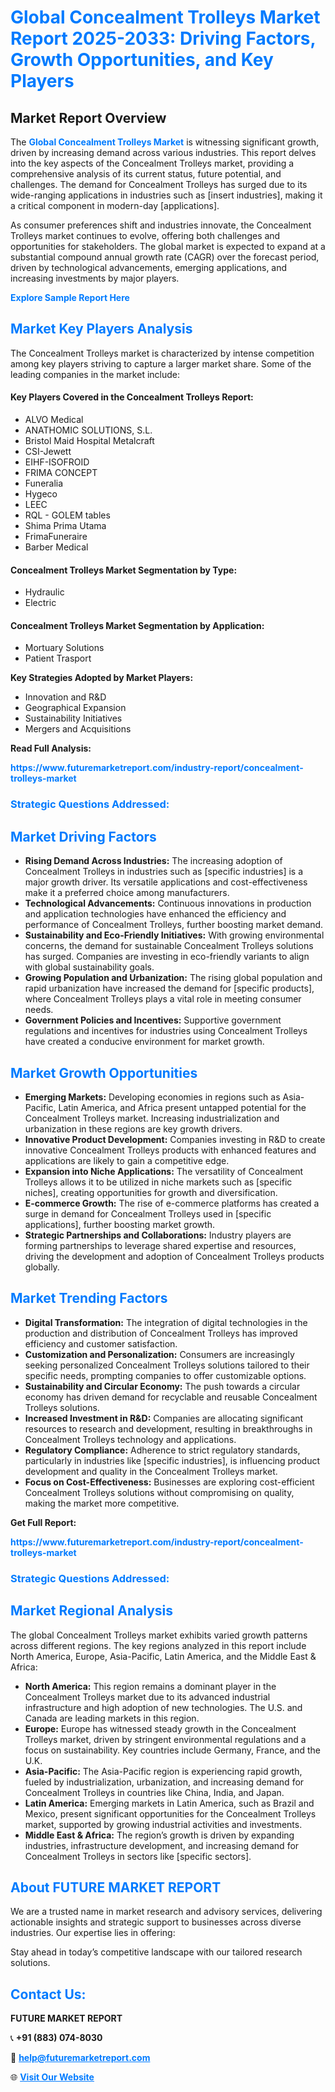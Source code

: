 <h1 style="color: #007BFF;">Global Concealment Trolleys Market Report 2025-2033: Driving Factors, Growth Opportunities, and Key Players</h1>

<section id="overview">
<h2>Market Report Overview</h2>
<p>The <a href="https://www.futuremarketreport.com/industry-report/concealment-trolleys-market" style="color: #007BFF; text-decoration: none;"><strong>Global Concealment Trolleys Market</strong></a> is witnessing significant growth, driven by increasing demand across various industries. This report delves into the key aspects of the Concealment Trolleys market, providing a comprehensive analysis of its current status, future potential, and challenges. The demand for Concealment Trolleys has surged due to its wide-ranging applications in industries such as [insert industries], making it a critical component in modern-day [applications].</p>
<p>As consumer preferences shift and industries innovate, the Concealment Trolleys market continues to evolve, offering both challenges and opportunities for stakeholders. The global market is expected to expand at a substantial compound annual growth rate (CAGR) over the forecast period, driven by technological advancements, emerging applications, and increasing investments by major players.</p>
</section>

<section id="overview">
<p><a href="https://www.futuremarketreport.com/request-sample/reportId=101030" style="color: #007BFF; text-decoration: none;"><strong>Explore Sample Report Here</strong></a></p>
</section>

<section id="key-players">
<h2 style="color: #007BFF;">Market Key Players Analysis</h2>
<p>The Concealment Trolleys market is characterized by intense competition among key players striving to capture a larger market share. Some of the leading companies in the market include:</p>
<h4>Key Players Covered in the Concealment Trolleys Report:</h4>
<ul><li>ALVO Medical</li><li>ANATHOMIC SOLUTIONS, S.L.</li><li>Bristol Maid Hospital Metalcraft</li><li>CSI-Jewett</li><li>EIHF-ISOFROID</li><li>FRIMA CONCEPT</li><li>Funeralia</li><li>Hygeco</li><li>LEEC</li><li>RQL - GOLEM tables</li><li>Shima Prima Utama</li><li>FrimaFuneraire</li><li>Barber Medical</li></ul>
<h4>Concealment Trolleys Market Segmentation by Type:</h4>
<ul><li>Hydraulic</li><li>Electric</li></ul>

<h4>Concealment Trolleys Market Segmentation by Application:</h4>
<ul><li>Mortuary Solutions</li><li>Patient Trasport</li></ul>
<p><strong>Key Strategies Adopted by Market Players:</strong></p>
<ul>
<li>Innovation and R&D</li>
<li>Geographical Expansion</li>
<li>Sustainability Initiatives</li>
<li>Mergers and Acquisitions</li>
</ul>
</section>

<section>
<p><strong>Read Full Analysis: </strong></p><a href="https://www.futuremarketreport.com/industry-report/concealment-trolleys-market" style="color: #007BFF; text-decoration: none;"><strong>https://www.futuremarketreport.com/industry-report/concealment-trolleys-market</strong></a>
<h3 style="color: #007BFF;">Strategic Questions Addressed:</h3>
</section>

<section id="driving-factors">
<h2 style="color: #007BFF;">Market Driving Factors</h2>
<ul>
<li><strong>Rising Demand Across Industries:</strong> The increasing adoption of Concealment Trolleys in industries such as [specific industries] is a major growth driver. Its versatile applications and cost-effectiveness make it a preferred choice among manufacturers.</li>
<li><strong>Technological Advancements:</strong> Continuous innovations in production and application technologies have enhanced the efficiency and performance of Concealment Trolleys, further boosting market demand.</li>
<li><strong>Sustainability and Eco-Friendly Initiatives:</strong> With growing environmental concerns, the demand for sustainable Concealment Trolleys solutions has surged. Companies are investing in eco-friendly variants to align with global sustainability goals.</li>
<li><strong>Growing Population and Urbanization:</strong> The rising global population and rapid urbanization have increased the demand for [specific products], where Concealment Trolleys plays a vital role in meeting consumer needs.</li>
<li><strong>Government Policies and Incentives:</strong> Supportive government regulations and incentives for industries using Concealment Trolleys have created a conducive environment for market growth.</li>
</ul>
</section>

<section id="growth-opportunities">
<h2 style="color: #007BFF;">Market Growth Opportunities</h2>
<ul>
<li><strong>Emerging Markets:</strong> Developing economies in regions such as Asia-Pacific, Latin America, and Africa present untapped potential for the Concealment Trolleys market. Increasing industrialization and urbanization in these regions are key growth drivers.</li>
<li><strong>Innovative Product Development:</strong> Companies investing in R&D to create innovative Concealment Trolleys products with enhanced features and applications are likely to gain a competitive edge.</li>
<li><strong>Expansion into Niche Applications:</strong> The versatility of Concealment Trolleys allows it to be utilized in niche markets such as [specific niches], creating opportunities for growth and diversification.</li>
<li><strong>E-commerce Growth:</strong> The rise of e-commerce platforms has created a surge in demand for Concealment Trolleys used in [specific applications], further boosting market growth.</li>
<li><strong>Strategic Partnerships and Collaborations:</strong> Industry players are forming partnerships to leverage shared expertise and resources, driving the development and adoption of Concealment Trolleys products globally.</li>
</ul>
</section>

<section id="trending-factors">
<h2 style="color: #007BFF;">Market Trending Factors</h2>
<ul>
<li><strong>Digital Transformation:</strong> The integration of digital technologies in the production and distribution of Concealment Trolleys has improved efficiency and customer satisfaction.</li>
<li><strong>Customization and Personalization:</strong> Consumers are increasingly seeking personalized Concealment Trolleys solutions tailored to their specific needs, prompting companies to offer customizable options.</li>
<li><strong>Sustainability and Circular Economy:</strong> The push towards a circular economy has driven demand for recyclable and reusable Concealment Trolleys solutions.</li>
<li><strong>Increased Investment in R&D:</strong> Companies are allocating significant resources to research and development, resulting in breakthroughs in Concealment Trolleys technology and applications.</li>
<li><strong>Regulatory Compliance:</strong> Adherence to strict regulatory standards, particularly in industries like [specific industries], is influencing product development and quality in the Concealment Trolleys market.</li>
<li><strong>Focus on Cost-Effectiveness:</strong> Businesses are exploring cost-efficient Concealment Trolleys solutions without compromising on quality, making the market more competitive.</li>
</ul>
</section>

<section>
<p><strong>Get Full Report: </strong></p><a href="https://www.futuremarketreport.com/industry-report/concealment-trolleys-market" style="color: #007BFF; text-decoration: none;"><strong>https://www.futuremarketreport.com/industry-report/concealment-trolleys-market</strong></a>
<h3 style="color: #007BFF;">Strategic Questions Addressed:</h3>
</section>


<section id="regional-analysis">
<h2 style="color: #007BFF;">Market Regional Analysis</h2>
<p>The global Concealment Trolleys market exhibits varied growth patterns across different regions. The key regions analyzed in this report include North America, Europe, Asia-Pacific, Latin America, and the Middle East & Africa:</p>
<ul>
<li><strong>North America:</strong> This region remains a dominant player in the Concealment Trolleys market due to its advanced industrial infrastructure and high adoption of new technologies. The U.S. and Canada are leading markets in this region.</li>
<li><strong>Europe:</strong> Europe has witnessed steady growth in the Concealment Trolleys market, driven by stringent environmental regulations and a focus on sustainability. Key countries include Germany, France, and the U.K.</li>
<li><strong>Asia-Pacific:</strong> The Asia-Pacific region is experiencing rapid growth, fueled by industrialization, urbanization, and increasing demand for Concealment Trolleys in countries like China, India, and Japan.</li>
<li><strong>Latin America:</strong> Emerging markets in Latin America, such as Brazil and Mexico, present significant opportunities for the Concealment Trolleys market, supported by growing industrial activities and investments.</li>
<li><strong>Middle East & Africa:</strong> The region’s growth is driven by expanding industries, infrastructure development, and increasing demand for Concealment Trolleys in sectors like [specific sectors].</li>
</ul>
</section>

<footer>
<h2 style="color: #007BFF;">About FUTURE MARKET REPORT</h2>
<p>We are a trusted name in market research and advisory services, delivering actionable insights and strategic support to businesses across diverse industries. Our expertise lies in offering:</p>

<p>Stay ahead in today’s competitive landscape with our tailored research solutions.</p>

<h2 style="color: #007BFF;">Contact Us:</h2>
<p><strong>FUTURE MARKET REPORT</strong></p>
<p>📞 <strong>+91 (883) 074-8030</strong></p>
<p>📧 <strong><a href="mailto:help@futuremarketreport.com" style="color: #007BFF;">help@futuremarketreport.com</a></strong></p>
<p>🌐 <strong><a href="https://www.futuremarketreport.com/" style="color: #007BFF;">Visit Our Website</a></strong></p>
</footer>